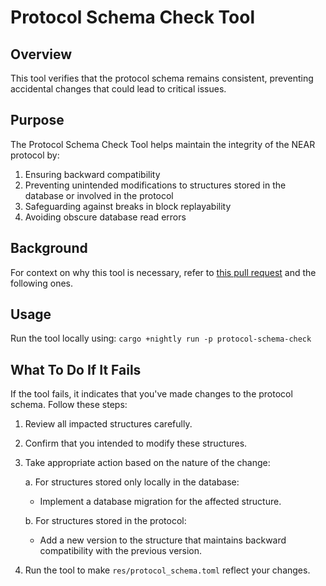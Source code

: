 # Protocol Schema Check Tool

## Overview

This tool verifies that the protocol schema remains consistent, preventing accidental changes that could lead to critical issues.

## Purpose

The Protocol Schema Check Tool helps maintain the integrity of the NEAR protocol by:

1. Ensuring backward compatibility
2. Preventing unintended modifications to structures stored in the database or involved in the protocol
3. Safeguarding against breaks in block replayability
4. Avoiding obscure database read errors

## Background

For context on why this tool is necessary, refer to [this pull request](https://github.com/near/nearcore/pull/11569) and the following ones.

## Usage

Run the tool locally using:
`cargo +nightly run -p protocol-schema-check`

## What To Do If It Fails

If the tool fails, it indicates that you've made changes to the protocol schema. Follow these steps:

1. Review all impacted structures carefully.
2. Confirm that you intended to modify these structures.
3. Take appropriate action based on the nature of the change:

   a. For structures stored only locally in the database:
      - Implement a database migration for the affected structure.

   b. For structures stored in the protocol:
      - Add a new version to the structure that maintains backward compatibility with the previous version.

4. Run the tool to make `res/protocol_schema.toml` reflect your changes.
